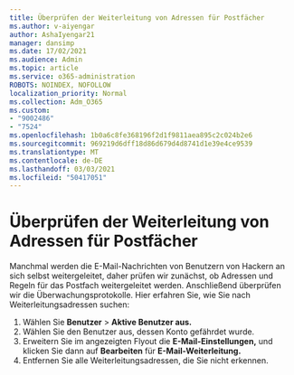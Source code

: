 ```yaml
---
title: Überprüfen der Weiterleitung von Adressen für Postfächer
ms.author: v-aiyengar
author: AshaIyengar21
manager: dansimp
ms.date: 17/02/2021
ms.audience: Admin
ms.topic: article
ms.service: o365-administration
ROBOTS: NOINDEX, NOFOLLOW
localization_priority: Normal
ms.collection: Adm_O365
ms.custom:
- "9002486"
- "7524"
ms.openlocfilehash: 1b0a6c8fe368196f2d1f9811aea895c2c024b2e6
ms.sourcegitcommit: 969219d6dff18d86d679d4d8741d1e39e4ce9539
ms.translationtype: MT
ms.contentlocale: de-DE
ms.lasthandoff: 03/03/2021
ms.locfileid: "50417051"
---
```

# <a name="check-for-forwarding-addresses-on-mailboxes"></a>Überprüfen der Weiterleitung von Adressen für Postfächer

Manchmal werden die E-Mail-Nachrichten von Benutzern von Hackern an sich selbst weitergeleitet, daher prüfen wir zunächst, ob Adressen und Regeln für das Postfach weitergeleitet werden. Anschließend überprüfen wir die Überwachungsprotokolle. Hier erfahren Sie, wie Sie nach Weiterleitungsadressen suchen:

1. Wählen Sie **Benutzer**  >  **Aktive Benutzer aus.**
1. Wählen Sie den Benutzer aus, dessen Konto gefährdet wurde.
1. Erweitern Sie im angezeigten Flyout die **E-Mail-Einstellungen,** und klicken Sie dann auf **Bearbeiten** für **E-Mail-Weiterleitung.**
1. Entfernen Sie alle Weiterleitungsadressen, die Sie nicht erkennen.
